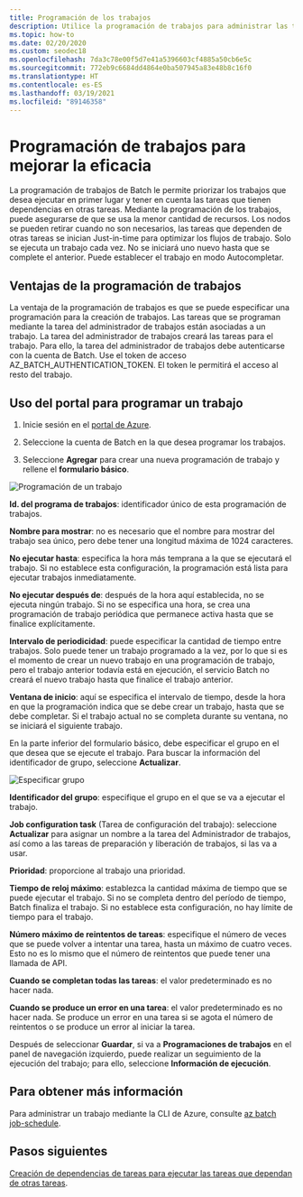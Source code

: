 ```yaml
---
title: Programación de los trabajos
description: Utilice la programación de trabajos para administrar las tareas.
ms.topic: how-to
ms.date: 02/20/2020
ms.custom: seodec18
ms.openlocfilehash: 7da3c78e00f5d7e41a5396603cf4885a50cb6e5c
ms.sourcegitcommit: 772eb9c6684dd4864e0ba507945a83e48b8c16f0
ms.translationtype: HT
ms.contentlocale: es-ES
ms.lasthandoff: 03/19/2021
ms.locfileid: "89146358"
---
```

# <a name="schedule-jobs-for-efficiency"></a>Programación de trabajos para mejorar la eficacia

La programación de trabajos de Batch le permite priorizar los trabajos que desea ejecutar en primer lugar y tener en cuenta las tareas que tienen dependencias en otras tareas. Mediante la programación de los trabajos, puede asegurarse de que se usa la menor cantidad de recursos. Los nodos se pueden retirar cuando no son necesarios, las tareas que dependen de otras tareas se inician Just-in-time para optimizar los flujos de trabajo. Solo se ejecuta un trabajo cada vez. No se iniciará uno nuevo hasta que se complete el anterior. Puede establecer el trabajo en modo Autocompletar. 

## <a name="benefit-of-job-scheduling"></a>Ventajas de la programación de trabajos

La ventaja de la programación de trabajos es que se puede especificar una programación para la creación de trabajos. Las tareas que se programan mediante la tarea del administrador de trabajos están asociadas a un trabajo. La tarea del administrador de trabajos creará las tareas para el trabajo. Para ello, la tarea del administrador de trabajos debe autenticarse con la cuenta de Batch. Use el token de acceso AZ_BATCH_AUTHENTICATION_TOKEN. El token le permitirá el acceso al resto del trabajo. 

## <a name="use-the-portal-to-schedule-a-job"></a>Uso del portal para programar un trabajo

   1. Inicie sesión en el [portal de Azure](https://portal.azure.com/).

   2. Seleccione la cuenta de Batch en la que desea programar los trabajos.

   3. Seleccione **Agregar** para crear una nueva programación de trabajo y rellene el **formulario básico**.



![Programación de un trabajo][1]

**Id. del programa de trabajos**: identificador único de esta programación de trabajos.

**Nombre para mostrar**: no es necesario que el nombre para mostrar del trabajo sea único, pero debe tener una longitud máxima de 1024 caracteres.

**No ejecutar hasta**: especifica la hora más temprana a la que se ejecutará el trabajo. Si no establece esta configuración, la programación está lista para ejecutar trabajos inmediatamente.

**No ejecutar después de**: después de la hora aquí establecida, no se ejecuta ningún trabajo. Si no se especifica una hora, se crea una programación de trabajo periódica que permanece activa hasta que se finalice explícitamente.

**Intervalo de periodicidad**: puede especificar la cantidad de tiempo entre trabajos. Solo puede tener un trabajo programado a la vez, por lo que si es el momento de crear un nuevo trabajo en una programación de trabajo, pero el trabajo anterior todavía está en ejecución, el servicio Batch no creará el nuevo trabajo hasta que finalice el trabajo anterior.  

**Ventana de inicio**: aquí se especifica el intervalo de tiempo, desde la hora en que la programación indica que se debe crear un trabajo, hasta que se debe completar. Si el trabajo actual no se completa durante su ventana, no se iniciará el siguiente trabajo.

En la parte inferior del formulario básico, debe especificar el grupo en el que desea que se ejecute el trabajo. Para buscar la información del identificador de grupo, seleccione **Actualizar**. 

![Especificar grupo][2]


**Identificador del grupo**: especifique el grupo en el que se va a ejecutar el trabajo.

**Job configuration task** (Tarea de configuración del trabajo): seleccione **Actualizar** para asignar un nombre a la tarea del Administrador de trabajos, así como a las tareas de preparación y liberación de trabajos, si las va a usar.

**Prioridad**: proporcione al trabajo una prioridad.

**Tiempo de reloj máximo**: establezca la cantidad máxima de tiempo que se puede ejecutar el trabajo. Si no se completa dentro del período de tiempo, Batch finaliza el trabajo. Si no establece esta configuración, no hay límite de tiempo para el trabajo.

**Número máximo de reintentos de tareas**: especifique el número de veces que se puede volver a intentar una tarea, hasta un máximo de cuatro veces. Esto no es lo mismo que el número de reintentos que puede tener una llamada de API.

**Cuando se completan todas las tareas**: el valor predeterminado es no hacer nada.

**Cuando se produce un error en una tarea**: el valor predeterminado es no hacer nada. Se produce un error en una tarea si se agota el número de reintentos o se produce un error al iniciar la tarea. 

Después de seleccionar **Guardar**, si va a **Programaciones de trabajos** en el panel de navegación izquierdo, puede realizar un seguimiento de la ejecución del trabajo; para ello, seleccione **Información de ejecución**.


## <a name="for-more-information"></a>Para obtener más información

Para administrar un trabajo mediante la CLI de Azure, consulte [az batch job-schedule](/cli/azure/batch/job-schedule).

## <a name="next-steps"></a>Pasos siguientes

[Creación de dependencias de tareas para ejecutar las tareas que dependan de otras tareas](batch-task-dependencies.md).





[1]: ./media/batch-job-schedule/add_job_schedule-02.png
[2]: ./media/batch-job-schedule/add_job_schedule-03.png



